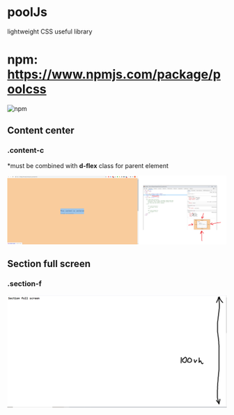 # poolJs
lightweight CSS useful library 

# npm: https://www.npmjs.com/package/poolcss
![npm](https://upload.wikimedia.org/wikipedia/commons/thumb/d/db/Npm-logo.svg/1200px-Npm-logo.svg.png)

## Content center
### .content-c

*must be combined with **d-flex** class for parent element 

![.content-c](https://github.com/AvgustPol/poolJs/blob/master/.content-center.png?raw=true)


## Section full screen
### .section-f

![.section-f](https://github.com/AvgustPol/poolJs/blob/master/.section-f.png?raw=true)
